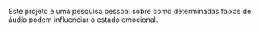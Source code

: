 Este projeto é uma pesquisa pessoal sobre como determinadas faixas de áudio podem influenciar o estado emocional.
